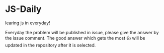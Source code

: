 # JS-Daily
learing js in everyday!

Everyday the problem will be published in issue, please give the answer by the issue comment. The good answer which gets the most 👍 will be updated in the repository after it is selected.
